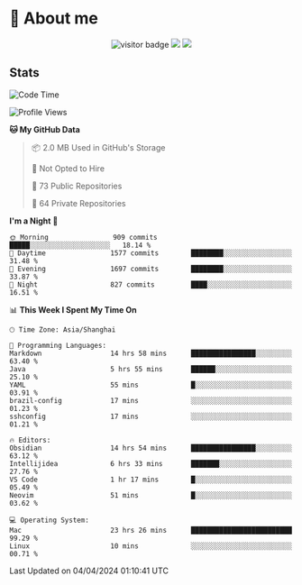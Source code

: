 <!-- ![](https://youpai.roccoshi.top/img/20200804214216.png) -->

# 🧐 About me
 
<p align="center">
<img src="https://visitor-badge.laobi.icu/badge?page_id=Lincest.Lincest&title=hits" alt="visitor badge"/>
<a href="mailto:imroccoshi@gmail.com"><img src="https://img.shields.io/badge/gmail-imroccoshi%40gmail.com-red"></a>
<a href="https://blog.roccoshi.top"><img src="https://img.shields.io/badge/blog-roccoshi-green"></a>
</p>

## Stats

<!--START_SECTION:waka-->
![Code Time](http://img.shields.io/badge/Code%20Time-1%2C040%20hrs%201%20min-blue)

![Profile Views](http://img.shields.io/badge/Profile%20Views-0-blue)

**🐱 My GitHub Data** 

> 📦 2.0 MB Used in GitHub's Storage 
 > 
> 🚫 Not Opted to Hire
 > 
> 📜 73 Public Repositories 
 > 
> 🔑 64 Private Repositories 
 > 
**I'm a Night 🦉** 

```text
🌞 Morning                909 commits         █████░░░░░░░░░░░░░░░░░░░░   18.14 % 
🌆 Daytime                1577 commits        ████████░░░░░░░░░░░░░░░░░   31.48 % 
🌃 Evening                1697 commits        ████████░░░░░░░░░░░░░░░░░   33.87 % 
🌙 Night                  827 commits         ████░░░░░░░░░░░░░░░░░░░░░   16.51 % 
```


📊 **This Week I Spent My Time On** 

```text
🕑︎ Time Zone: Asia/Shanghai

💬 Programming Languages: 
Markdown                 14 hrs 58 mins      ████████████████░░░░░░░░░   63.40 % 
Java                     5 hrs 55 mins       ██████░░░░░░░░░░░░░░░░░░░   25.10 % 
YAML                     55 mins             █░░░░░░░░░░░░░░░░░░░░░░░░   03.91 % 
brazil-config            17 mins             ░░░░░░░░░░░░░░░░░░░░░░░░░   01.23 % 
sshconfig                17 mins             ░░░░░░░░░░░░░░░░░░░░░░░░░   01.21 % 

🔥 Editors: 
Obsidian                 14 hrs 54 mins      ████████████████░░░░░░░░░   63.12 % 
Intellijidea             6 hrs 33 mins       ███████░░░░░░░░░░░░░░░░░░   27.76 % 
VS Code                  1 hr 17 mins        █░░░░░░░░░░░░░░░░░░░░░░░░   05.49 % 
Neovim                   51 mins             █░░░░░░░░░░░░░░░░░░░░░░░░   03.62 % 

💻 Operating System: 
Mac                      23 hrs 26 mins      █████████████████████████   99.29 % 
Linux                    10 mins             ░░░░░░░░░░░░░░░░░░░░░░░░░   00.71 % 
```


 Last Updated on 04/04/2024 01:10:41 UTC
<!--END_SECTION:waka-->


